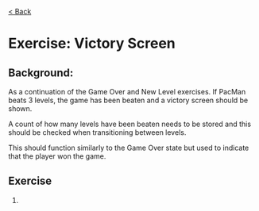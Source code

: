 [< Back](../README.md)

# Exercise: Victory Screen

## Background:

As a continuation of the Game Over and New Level exercises. If PacMan beats 3 levels, the game has been beaten and a
victory screen should be shown.

A count of how many levels have been beaten needs to be stored and this should be checked when transitioning between
levels.

This should function similarly to the Game Over state but used to indicate that the player won the game.

## Exercise

1.
